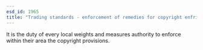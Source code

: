 ```yaml
---
esd_id: 1965
title: "Trading standards - enforcement of remedies for copyright enfringement"
---
```


It is the duty of every local weights and measures authority to enforce within their area the copyright provisions.  

